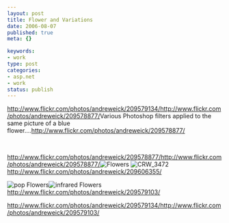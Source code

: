 ```yaml
--- 
layout: post
title: Flower and Variations
date: 2006-08-07
published: true
meta: {}

keywords: 
- work
type: post
categories: 
- asp.net
- work
status: publish
---
```



<http://www.flickr.com/photos/andreweick/209579134/><http://www.flickr.com/photos/andreweick/209578877/>Various Photoshop filters applied to the same picture of a blue flower….<http://www.flickr.com/photos/andreweick/209578877/>



 



<http://www.flickr.com/photos/andreweick/209578877/><http://www.flickr.com/photos/andreweick/209578877/>![Flowers](http://media.eick.us/2011/05/209578877_c2565733cb_m.jpg) ![CRW_3472](http://media.eick.us/2011/05/209606355_36686857f0_m.jpg)<http://www.flickr.com/photos/andreweick/209606355/>



![pop Flowers](http://media.eick.us/2011/05/209579134_2748408f6c_m.jpg)![infrared Flowers](http://media.eick.us/2011/05/209579103_bfed0da12c_m.jpg)<http://www.flickr.com/photos/andreweick/209579103/>

<http://www.flickr.com/photos/andreweick/209579134/><http://www.flickr.com/photos/andreweick/209579103/>
